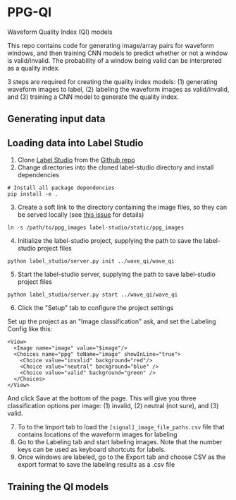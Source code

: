 # PPG-QI
Waveform Quality Index (QI) models

This repo contains code for generating image/array pairs for waveform windows, and then training CNN models to predict whether or not a window is valid/invalid. 
The probability of a window being valid can be interpreted as a quality index.  

3 steps are required for creating the quality index models: (1) generating waveform images to label, (2) labeling the waveform images as valid/invalid, and (3) training a CNN model to generate the quality index. 

## Generating input data

## Loading data into Label Studio

1. Clone [Label Studio](https://labelstud.io) from the [Github repo](https://github.com/heartexlabs/label-studio)
2. Change directories into the cloned label-studio directory and install dependencies 
```
# Install all package dependencies
pip install -e .
```
3. Create a soft link to the directory containing the image files, so they can be served locally (see [this issue](https://github.com/heartexlabs/label-studio/issues/49) for details)
```
ln -s /path/to/ppg_images label-studio/static/ppg_images
```
4. Initialize the label-studio project, supplying the path to save the label-studio project files
```
python label_studio/server.py init ../wave_qi/wave_qi
```
5. Start the label-studio server, supplying the path to save label-studio project files
```
python label_studio/server.py start ../wave_qi/wave_qi
```
6. Click the "Setup" tab to configure the project settings

Set up the project as an "Image classification" ask, and set the Labeling Config like this: 
```
<View>
  <Image name="image" value="$image"/>
  <Choices name="ppg" toName="image" showInLine="true">
    <Choice value="invalid" background="red"/>
    <Choice value="neutral" background="blue" />
    <Choice value="valid" background="green" />
  </Choices>
</View>
```
And click Save at the bottom of the page. 
This will give you three classification options per image: (1) invalid, (2) neutral (not sure), and (3) valid. 

7. To to the Import tab to load the `[signal]_image_file_paths.csv` file that contains locations of the waveform images for labeling
8. Go to the Labeling tab and start labeling images. Note that the number keys can be used as keyboard shortcuts for labels. 
9. Once windows are labeled, go to the Export tab and choose CSV as the export format to save the labeling results as a .csv file

## Training the QI models

